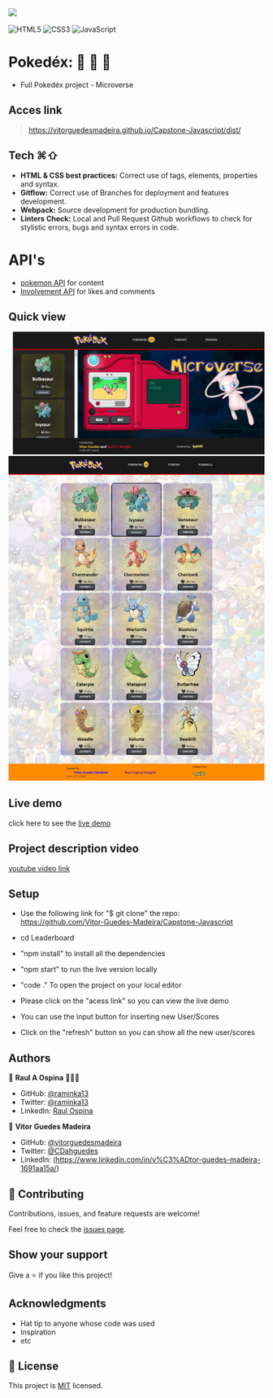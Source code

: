 ![](https://img.shields.io/badge/Microverse-blueviolet)

![HTML5](https://img.shields.io/badge/html5-%23E34F26.svg?style=for-the-badge&logo=html5&logoColor=white) ![CSS3](https://img.shields.io/badge/css3-%231572B6.svg?style=for-the-badge&logo=css3&logoColor=white) ![JavaScript](https://img.shields.io/badge/javascript-%23323330.svg?style=for-the-badge&logo=javascript&logoColor=%23F7DF1E)
# Pokedéx: 🐛 🦎 🐾
- Full Pokedéx project - Microverse

## Acces link
> https://vitorguedesmadeira.github.io/Capstone-Javascript/dist/

## Tech ⌘⇧
- **HTML & CSS best practices:** Correct use of tags, elements, properties and syntax.
- **Gitflow:**  Correct use of Branches for deployment and features development.
- **Webpack:**  Source development for production bundling.
- **Linters Check:** Local and Pull Request Github workflows to check for stylistic errors, bugs and syntax errors in code.

# API's
- [pokemon API](https://pokeapi.co/) for content
- [Involvement API](https://www.notion.so/microverse/Involvement-API-869e60b5ad104603aa6db59e08150270) for likes and comments

## Quick view
![](./src/images/printreadme.png)
![](./src/images/quickView.png)

## Live demo
click here to see the [live demo](https://vitorguedesmadeira.github.io/Capstone-Javascript/dist/)

## Project description video
[youtube video link](https://youtu.be/zLjGvqVCOUI)

## Setup

- Use the following link for "$ git clone" the repo:
https://github.com/Vitor-Guedes-Madeira/Capstone-Javascript
- cd Leaderboard
- "npm install" to install all the dependencies
- "npm start" to run the live version locally
- "code ." To open the project on your local editor

- Please click on the "acess link" so you can view the live demo
- You can use the input button for inserting new User/Scores
- Click on the "refresh" button so you can show all the new user/scores

## Authors

👤 **Raul A Ospina** 🧑🏻‍💻
- GitHub: [@raminka13](https://github.com/raminka13)
- Twitter: [@raminka13](https://twitter.com/raminka13)
- LinkedIn: [Raul Ospina](http://linkedin.com/in/raul-ospina-83232614)

👤 **Vitor Guedes Madeira**
- GitHub: [@vitorguedesmadeira](https://github.com/VitorGuedesMadeira)
- Twitter: [@CDahguedes](https://twitter.com/CDahguedes)
- LinkedIn: (https://www.linkedin.com/in/v%C3%ADtor-guedes-madeira-1691aa15a/)

## 🤝 Contributing

Contributions, issues, and feature requests are welcome!

Feel free to check the [issues page](../../issues/).

## Show your support

Give a ⭐️ if you like this project!

## Acknowledgments

- Hat tip to anyone whose code was used
- Inspiration
- etc

## 📝 License

This project is [MIT](./MIT.md) licensed.
